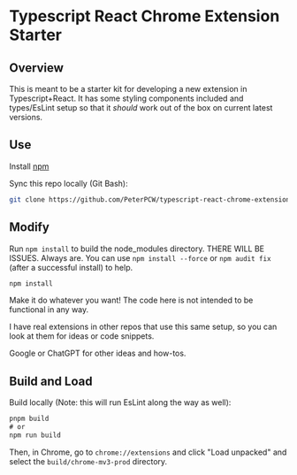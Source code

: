 # Typescript React Chrome Extension Starter

## Overview

This is meant to be a starter kit for developing a new extension in Typescript+React. It has some styling components included and types/EsLint setup so that it *should* work out of the box on current latest versions.

## Use

Install [npm](https://nodejs.org/en/download/)

Sync this repo locally (Git Bash):

```bash
git clone https://github.com/PeterPCW/typescript-react-chrome-extension
```

## Modify

Run `npm install` to build the node_modules directory. THERE WILL BE ISSUES. Always are. You can use `npm install --force` or `npm audit fix` (after a successful install) to help.

```cmd
npm install
```

Make it do whatever you want! The code here is not intended to be functional in any way.

I have real extensions in other repos that use this same setup, so you can look at them for ideas or code snippets.

Google or ChatGPT for other ideas and how-tos.

## Build and Load

Build locally (Note: this will run EsLint along the way as well):

```cmd
pnpm build
# or
npm run build
```

Then, in Chrome, go to `chrome://extensions` and click "Load unpacked" and select the `build/chrome-mv3-prod` directory.
